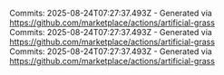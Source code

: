 Commits: 2025-08-24T07:27:37.493Z - Generated via https://github.com/marketplace/actions/artificial-grass
<br>
Commits: 2025-08-24T07:27:37.493Z - Generated via https://github.com/marketplace/actions/artificial-grass
<br>
Commits: 2025-08-24T07:27:37.493Z - Generated via https://github.com/marketplace/actions/artificial-grass
<br>
